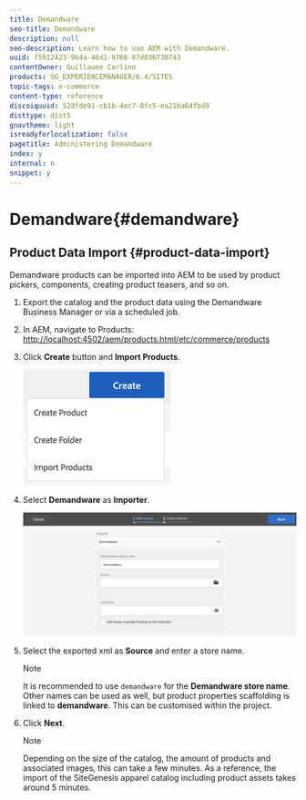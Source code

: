 ```yaml
---
title: Demandware
seo-title: Demandware
description: null
seo-description: Learn how to use AEM with Demandware.
uuid: f5912423-9b4a-46d1-9768-87d036730743
contentOwner: Guillaume Carlino
products: SG_EXPERIENCEMANAGER/6.4/SITES
topic-tags: e-commerce
content-type: reference
discoiquuid: 528fde91-cb1b-4ec7-8fc5-ea21ba64fbd9
disttype: dist5
gnavtheme: light
isreadyforlocalization: false
pagetitle: Administering Demandware
index: y
internal: n
snippet: y
---
```


# Demandware{#demandware}

## Product Data Import {#product-data-import}

Demandware products can be imported into AEM to be used by product pickers, components, creating product teasers, and so on.

1. Export the catalog and the product data using the Demandware Business Manager or via a scheduled job.
1. In AEM, navigate to Products: [http://localhost:4502/aem/products.html/etc/commerce/products](http://localhost:4502/aem/products.html/etc/commerce/products)
1. Click **Create** button and **Import Products**.

   ![](assets/chlimage_1-67.png)

1. Select **Demandware** as **Importer**.

   ![](assets/chlimage_1-68.png)

1. Select the exported xml as **Source** and enter a store name.

   >[!NOTE]
   >
   >It is recommended to use `demandware` for the **Demandware store name**. Other names can be used as well, but product properties scaffolding is linked to **demandware**. This can be customised within the project.

1. Click **Next**.

   >[!NOTE]
   >
   >Depending on the size of the catalog, the amount of products and associated images, this can take a few minutes. As a reference, the import of the SiteGenesis apparel catalog including product assets takes around 5 minutes.

